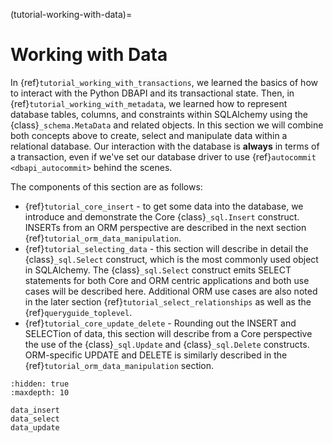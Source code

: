 (tutorial-working-with-data)=

# Working with Data

In {ref}`tutorial_working_with_transactions`, we learned the basics of how to
interact with the Python DBAPI and its transactional state.  Then, in
{ref}`tutorial_working_with_metadata`, we learned how to represent database
tables, columns, and constraints within SQLAlchemy using the
{class}`_schema.MetaData` and related objects.  In this section we will combine
both concepts above to create, select and manipulate data within a relational
database.   Our interaction with the database is **always** in terms
of a transaction, even if we've set our database driver to use {ref}`autocommit
<dbapi_autocommit>` behind the scenes.

The components of this section are as follows:

- {ref}`tutorial_core_insert` - to get some data into the database, we introduce
  and demonstrate the Core {class}`_sql.Insert` construct.   INSERTs from an
  ORM perspective are described in the next section
  {ref}`tutorial_orm_data_manipulation`.
- {ref}`tutorial_selecting_data` - this section will describe in detail
  the {class}`_sql.Select` construct, which is the most commonly used object
  in SQLAlchemy.  The {class}`_sql.Select` construct emits SELECT statements
  for both Core and ORM centric applications and both use cases will be
  described here.   Additional ORM use cases are also noted in the later
  section {ref}`tutorial_select_relationships` as well as the
  {ref}`queryguide_toplevel`.
- {ref}`tutorial_core_update_delete` - Rounding out the INSERT and SELECTion
  of data, this section will describe from a Core perspective the use of the
  {class}`_sql.Update` and {class}`_sql.Delete` constructs.  ORM-specific
  UPDATE and DELETE is similarly described in the
  {ref}`tutorial_orm_data_manipulation` section.

```{toctree}
:hidden: true
:maxdepth: 10

data_insert
data_select
data_update
```
